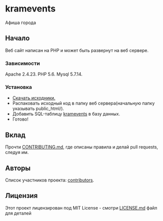 # kramevents

Афиша города

## Начало

Веб сайт написан на PHP и может быть развернут на веб сервере.

### Зависимости

Apache 2.4.23.
PHP 5.6.
Mysql 5.7.14.

### Установка
- [Скачать исходники.](https://github.com/lisnm/test/archive/master.zip)
- Распаковать исходный код в папку веб сервера(начальную папку указывать public_html/).
- Добавить SQL-таблицу [kramevents](https://github.com/lisnm/kramevents/blob/master/database/kramevents.sql) в базу данных.
- Готово!

## Вклад

Прочти [CONTRIBUTING.md](https://github.com/lisnm/kramevents/blob/master/CONTRIBUTING.md), где описаны правила и делай pull requests, следуя им.

## Авторы

Список участников проекта: [contributors](https://github.com/lisnm/kramevents/blob/master/CONTRIBUTORS.md).

## Лицензия

Этот проект лицензирован под MIT License - смотри [LICENSE.md](LICENSE.md) файл для деталей
